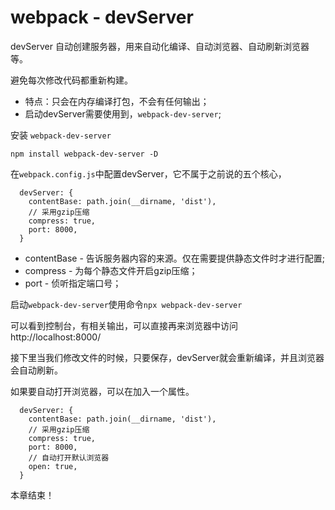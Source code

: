 # webpack - devServer

devServer 自动创建服务器，用来自动化编译、自动浏览器、自动刷新浏览器等。

避免每次修改代码都重新构建。

- 特点：只会在内存编译打包，不会有任何输出；
- 启动devServer需要使用到，`webpack-dev-server`;



安装 `webpack-dev-server`

`npm install webpack-dev-server -D`



在`webpack.config.js`中配置devServer，它不属于之前说的五个核心，

```
  devServer: {
    contentBase: path.join(__dirname, 'dist'),
    // 采用gzip压缩
    compress: true,
    port: 8000,
  }
```

- contentBase - 告诉服务器内容的来源。仅在需要提供静态文件时才进行配置;
- compress - 为每个静态文件开启gzip压缩；
- port - 侦听指定端口号；



启动`webpack-dev-server`使用命令`npx webpack-dev-server`



可以看到控制台，有相关输出，可以直接再来浏览器中访问 http://localhost:8000/



接下里当我们修改文件的时候，只要保存，devServer就会重新编译，并且浏览器会自动刷新。



如果要自动打开浏览器，可以在加入一个属性。



```
  devServer: {
    contentBase: path.join(__dirname, 'dist'),
    // 采用gzip压缩
    compress: true,
    port: 8000,
    // 自动打开默认浏览器
    open: true,
  }
```



本章结束！